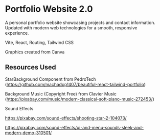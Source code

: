 # Portfolio Website 2.0

A personal portfolio website showcasing projects and contact information. Updated with modern web technologies for a smooth, responsive experience.


Vite, React, Routing, Tailwind CSS


Graphics created from Canva


## Resources Used
StarBackground Component from PedroTech (https://github.com/machadop1407/beautiful-react-tailwind-portfolio)


Background Music (Copyright Free) from Clavier Music (https://pixabay.com/music/modern-classical-soft-piano-music-272453/)


Sound Effects


https://pixabay.com/sound-effects/shooting-star-2-104073/


https://pixabay.com/sound-effects/ui-and-menu-sounds-sleek-and-modern-demo-310501/
